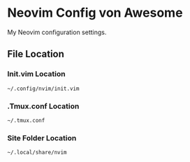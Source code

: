 # Neovim Config von Awesome

My Neovim configuration settings.

## File Location

### Init.vim Location
`~/.config/nvim/init.vim`

### .Tmux.conf Location
`~/.tmux.conf`

### Site Folder Location
`~/.local/share/nvim`
